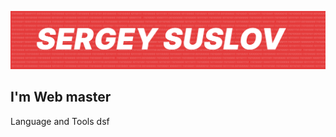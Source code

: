 [![Header](https://github.com/SBushiS/sbushis/blob/main/assets/header.png)](https://www.reg.ru/)

## I'm Web master 
Language and Tools
dsf